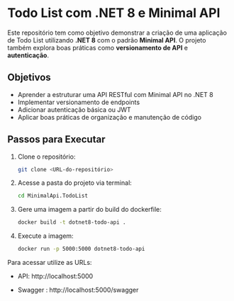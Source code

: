 # Todo List com .NET 8 e Minimal API

Este repositório tem como objetivo demonstrar a criação de uma aplicação de Todo List utilizando **.NET 8** com o padrão **Minimal API**. O projeto também explora boas práticas como **versionamento de API** e **autenticação**.

## Objetivos

- Aprender a estruturar uma API RESTful com Minimal API no .NET 8
- Implementar versionamento de endpoints
- Adicionar autenticação básica ou JWT
- Aplicar boas práticas de organização e manutenção de código
## Passos para Executar

1. Clone o repositório:

    ```bash
    git clone <URL-do-repositório>  
     ```

2. Acesse a pasta do projeto via terminal:

     ``` bash
     cd MinimalApi.TodoList
     ```
3. Gere uma imagem a partir do build do dockerfile:
     ``` bash
     docker build -t dotnet8-todo-api .
     ```
4. Execute a imagem:
     ``` bash
     docker run -p 5000:5000 dotnet8-todo-api
     ```

Para acessar  utilize as URLs:
-   API: http://localhost:5000
    
-   Swagger : http://localhost:5000/swagger